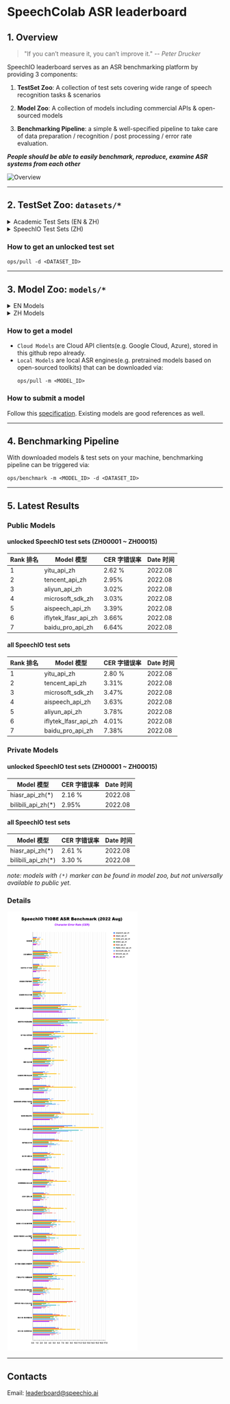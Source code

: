 # SpeechColab ASR leaderboard
## 1. Overview

> "If you can’t measure it, you can’t improve it." -- *Peter Drucker*

SpeechIO leaderboard serves as an ASR benchmarking platform by providing 3 components:

1. **TestSet Zoo**: A collection of test sets covering wide range of speech recognition tasks & scenarios

2. **Model Zoo**: A collection of models including commercial APIs & open-sourced models

3. **Benchmarking Pipeline**: a simple & well-specified pipeline to take care of data preparation / recognition / post processing / error rate evaluation.

_**People should be able to easily benchmark, reproduce, examine ASR systems from each other**_

![Overview](misc/overview.png)

---

## 2. TestSet Zoo: `datasets/*`

<details><summary> Academic Test Sets (EN & ZH)  </summary><p>

| 已公开 <br> UNLOCKED | 编号 <br> DATASET_ID | 说明 <br> DESCRIPTION | 语言 <br> LANGUAGE |
| --- | --- | --- | --- |
| &check; | AISHELL1_TEST | test set of AISHELL-1 | zh |
| &check; | AISHELL2_IOS_TEST | test set of AISHELL-2 (iOS channel) | zh |
| &check; | AISHELL2_ANDROID_TEST | test set of AISHELL-2 (Android channel) | zh |
| &check; | AISHELL2_MIC_TEST | test set of AISHELL-2 (Microphone channel) | zh |
| &check; | ALIMEETING_EVAL_NEAR_FIELD | [AliMeeting](https://www.openslr.org/119/) | zh |
| &check; | ALIMEETING_TEST_NEAR_FIELD | [AliMeeting](https://www.openslr.org/119/) | zh |
| &check; | ALIMEETING_EVAL_FAR_FIELD | [AliMeeting](https://www.openslr.org/119/) | zh |
| &check; | ALIMEETING_TEST_FAR_FIELD | [AliMeeting](https://www.openslr.org/119/) | zh |
| &check; | LIBRISPEECH_TEST_CLEAN | "test_clean" set of [LibriSpeech](https://www.openslr.org/12) | en |
| &check; | LIBRISPEECH_TEST_OTHER | "test_other" set of [LibriSpeech](https://www.openslr.org/12) | en |
| &check; | TEDLIUM_RELEASE3_LEGACY_DEV | tedlium release 3, legacy dir dev set [TEDLium3](https://www.openslr.org/51/) | en |
| &check; | TEDLIUM_RELEASE3_LEGACY_TEST | tedlium release 3, legacy dir test set [TEDLium3](https://www.openslr.org/51/) | en |
| &check; | GIGASPEECH_V1.0.0_DEV | dev set of [GigaSpeech](https://github.com/SpeechColab/GigaSpeech) | en |
| &check; | GIGASPEECH_V1.0.0_TEST | test set of [GigaSpeech](https://github.com/SpeechColab/GigaSpeech) | en |
| &check; | VOXPOPULI_V1.0_EN_DEV | dev set of [VoxPopuli](https://github.com/facebookresearch/voxpopuli) | en |
| &check; | VOXPOPULI_V1.0_EN_TEST | test set of [VoxPopuli](https://github.com/facebookresearch/voxpopuli) | en |
| &check; | VOXPOPULI_V1.0_EN_ACCENTED_TEST | accented test set of [VoxPopuli](https://github.com/facebookresearch/voxpopuli) | en |
| &check; | COMMON_VOICE_V11.0_DEV | dev set of [Common Voice](https://commonvoice.mozilla.org/en/datasets) | en |
| &check; | COMMON_VOICE_V11.0_TEST | test set of [Common Voice](https://commonvoice.mozilla.org/en/datasets) | en |

</p></details>

<details><summary> SpeechIO Test Sets (ZH) </summary><p>

```
SpeechIO test sets are carefully curated by SpeechIO authors, crawled from publicly available sources (Youtube, TV programs, Podcast etc), covering various well-known scenarios and topics, transcribed by payed professional annotators.
```

| 已公开 <br> UNLOCKED | 编号 <br> DATASET_ID | 名称 <br> NAME | 场景 <br> SCENARIO | 内容领域 <br> TOPIC | 时长 <br> HOURS | 难度(1-5) <br> DIFFICULTY  |
| --- | --- | --- | --- | --- | --- | --- |
| &check; |SPEECHIO_ASR_ZH00000| 调试集 <br> for debugging | 视频会议、论坛演讲 <br> conference & speech | 经济、货币、金融 <br> economy, currency, finance | 1.0 | ★★☆ |
| &check; |SPEECHIO_ASR_ZH00001| 新闻联播 | 新闻播报 <br> TV News | 时政 <br> news & politics | 9 | ★ |
| &check; |SPEECHIO_ASR_ZH00002| 鲁豫有约 | 访谈电视节目 <br> TV interview | 名人工作/生活 <br> celebrity & film & music & daily | 3 | ★★☆ |
| &check; |SPEECHIO_ASR_ZH00003| 天下足球 | 专题电视节目 <br> TV program | 足球 <br> Sports & Football & Worldcup | 2.7 | ★★☆ |
| &check; |SPEECHIO_ASR_ZH00004| 罗振宇跨年演讲 | 会场演讲 <br> Stadium Public Speech | 社会、人文、商业 <br> Society & Culture & Business Trend | 2.7 | ★★ |
| &check; |SPEECHIO_ASR_ZH00005| 李永乐讲堂 | 在线教育 <br> Online Education | 科普 <br> Popular Science | 4.4 | ★★★ |
| &check; |SPEECHIO_ASR_ZH00006| 王者荣耀 <br> 张大仙 & 骚白 | 直播 <br> Live Broadcasting | 游戏 <br> Game | 1.6 | ★★★☆ |
| &check; |SPEECHIO_ASR_ZH00007| 直播带货 <br> 李佳琪 & 薇娅 | 直播 <br> Live Broadcasting | 电商、美妆 <br> Makeup & Online shopping/advertising | 0.9 | ★★★★☆ |
| &check; |SPEECHIO_ASR_ZH00008| 老罗语录 | 线下培训 <br> Offline lecture | 段子、做人 <br> Life & Purpose & Ethics | 1.3 | ★★★★☆ |
| &check; |SPEECHIO_ASR_ZH00009| 故事FM | 播客 <br> Podcast | 人生故事、见闻 <br> Ordinary Life Story Telling | 4.5 | ★★☆ |
| &check; |SPEECHIO_ASR_ZH00010| 创业内幕 | 播客 <br> Podcast | 创业、产品、投资 <br> Startup & Enterprenuer & Product & Investment | 4.2 | ★★☆ |
| &check; |SPEECHIO_ASR_ZH00011| 罗翔刑法法考 | 在线教育 <br> Online Education | 法律 法考 <br> Law & Lawyer Qualification Exams | 3.4 | ★★☆ |
| &check; |SPEECHIO_ASR_ZH00012| 张雪峰考研 | 在线教育 <br> Online Education | 考研 高校报考 <br> University & Graduate School Entrance Exams | 3.4 | ★★★☆ |
| &check; |SPEECHIO_ASR_ZH00013| 谷阿莫 <br> 牛叔说电影 | 短视频 <br> VLog | 电影剪辑 <br> Movie Cuts | 1.8 | ★★★ |
| &check; |SPEECHIO_ASR_ZH00014| 贫穷料理 <br> 琼斯爱生活 | 短视频 <br> VLog | 美食、烹饪 <br> Food & Cooking & Gourmet | 1 | ★★★☆ |
| &check; |SPEECHIO_ASR_ZH00015| 单田芳 白眉大侠 | 评书 <br> Traditional Podcast | 江湖、武侠 <br> Kongfu Fiction | 2.2 | ★★☆ |
| &cross; |SPEECHIO_ASR_ZH00016| 德云社演出 | 剧场相声 <br> Theater Crosstalk Show | 包袱段子 <br> Funny Stories | 1 | ★★★ |
| &cross; |SPEECHIO_ASR_ZH00017| 吐槽大会 | 脱口秀电视节目 <br> Standup Comedy | 明星糗事 <br> Celebrity Jokes | 1.8 | ★★☆ |
| &cross; |SPEECHIO_ASR_ZH00018| 小猪佩奇 <br> 熊出没 | 少儿动画 <br> Children Cartoon | 童话故事、日常 <br> Fairy Tale | 0.9 | ★☆ |
| &cross; |SPEECHIO_ASR_ZH00019| CCTV5 NBA 转播 | 体育赛事解说 <br> Sports Game Live | 篮球、NBA <br> NBA Game | 0.7 | ★★★ |
| &cross; |SPEECHIO_ASR_ZH00020| 篮球人物 | 纪录片 <br> Documentary | 篮球明星、成长 <br> NBA Super Stars' Life & History | 2.2 | ★★ |
| &cross; |SPEECHIO_ASR_ZH00021| 汽车之家评测 | 短视频 <br> VLog | 汽车测评 <br> Car benchmarks, Road driving test | 1.7 | ★★★☆ |
| &cross; |SPEECHIO_ASR_ZH00022| 小艾大叔 豪宅带看 | 短视频 <br> VLog | 房地产、豪宅 <br> Realestate, Mansion tour | 1.7 | ★★★ |
| &cross; |SPEECHIO_ASR_ZH00023| 无聊开箱 <br> Zealer评测 | 短视频 <br> VLog | 产品开箱评测 <br> Unboxing | 2 | ★★★ |
| &cross; |SPEECHIO_ASR_ZH00024| 付老师种植技术 | 短视频 <br> VLog | 农业、种植 <br> Agriculture, Planting | 2.7 | ★★★☆ |
| &cross; |SPEECHIO_ASR_ZH00025| 石国鹏讲历史 | 线下培训 <br> Offline lecture | 历史，古希腊哲学 <br> History, Greek philosophy | 1.3 | ★★☆ |
| &cross; |SPEECHIO_ASR_ZH00026| 张震鬼故事 | 广播节目 <br> Broadcasting Program | 鬼故事 <br> Horror Stories | 2.4 | ★★★ |
| &cross; |SPEECHIO_ASR_ZH00027| 华语辩论世界杯 | 辩论赛 <br> Debates Contest | 兴趣、技能、成长 <br> Hobby, Skill, Growth | 1.4 | ★★★ |
| &cross; |SPEECHIO_ASR_ZH00028| 时政现场同传 | 同声传译 <br> Simultaneous Translation | 时政、社会公共治理 <br> News & Events on Public Governance | 2.1 | ★★★☆ |
| &cross; |SPEECHIO_ASR_ZH00029| 港台明星访谈 <br> 周杰伦,曾志伟 <br> 张家辉,陈小春 <br> 周星驰 | 口音(港台) <br> HongKong/Taiwan Accents | 娱乐、生活、演艺 <br> Entertainment, Acting, Musics | 1.5 | ★★★☆ |
| &cross; |SPEECHIO_ASR_ZH00030| 世界青年说 | 口音(老外) <br> Foreigner Accents | 异国文化比较 <br> Cultural Difference | 2 | ★★★☆ |

</p></details>


### How to get an unlocked test set
```
ops/pull -d <DATASET_ID>
```

---

## 3. Model Zoo: `models/*`

<details><summary> EN Models </summary><p>

Cloud Models

| 编号 <br> MODEL_ID | 类型 <br> TYPE | 厂商 <br> PROVIDER | 简介 <br> DESCRIPTION | 链接 <br> URL |
| --- | --- | --- | --- | --- |
| [aliyun_api_en](models/aliyun_api_en/) | Cloud | 阿里巴巴 <br> Alibaba | 阿里云 - 一句话识别 | [link](https://www.alibabacloud.com/product/intelligent-speech-interaction) |
| [amazon_api_en](models/amazon_api_en/) | Cloud | 亚马逊 <br> Amazon | 亚马逊云服务平台 | [link](https://aws.amazon.com/cn/transcribe/) |
| [baidu_api_en](models/baidu_api_en/) | Cloud | 百度 <br> Baidu | 百度智能云 | [link](https://cloud.baidu.com/product/speech/asr) |
| [google_api_en](models/google_api_en/) | Cloud | 谷歌 <br> Google | 谷歌云 | [link](https://cloud.google.com/speech-to-text) |
| [microsoft_sdk_en](models/microsoft_sdk_en/) | Cloud | 微软 <br> Microsoft | Azure | [link](https://azure.microsoft.com/en-us/services/cognitive-services/speech-to-text/) |
| [tencent_api_en](models/tencent_api_en/) | Cloud | 腾讯 <br> Tencent | 腾讯云 | [link](https://cloud.tencent.com/product/asr) |

Local Models

| 编号 <br> MODEL_ID | 类型 <br> TYPE | 作者 <br> AUTHOR | 简介 <br> DESCRIPTION |
| --- | --- | --- | --- |
| vosk_model_en | Local | [alphacephei](https://alphacephei.com/vosk) | ASR solution from [link](https://alphacephei.com/vosk/models) |
| vosk_model_en_large | Local | [alphacephei](https://alphacephei.com/vosk) | ASR solution(large model) from [link](https://alphacephei.com/vosk/models) |
| deepspeech_model_en | Local | [deepspeech](https://github.com/mozilla/DeepSpeech)| DeepSpeech pretrained Model [link](https://github.com/mozilla/DeepSpeech/releases/tag/v0.9.3)
| coqui_model_en | Local | [coqui](https://coqui.ai/) | ASR solution from [link](https://coqui.ai/models)|
| NeMo_conformer_en | Local | [NeMo](https://github.com/NVIDIA/NeMo) | Conformer pretrained model from NVidia's NeMo project [link](https://catalog.ngc.nvidia.com/orgs/nvidia/teams/nemo/models/stt_en_conformer_ctc_large)|
| NeMo_conformer-transducer_en | Local | [NeMo](https://github.com/NVIDIA/NeMo) | Conformer pretrained model using Transducer loss/decoding from NVidia's NeMo project [link](https://catalog.ngc.nvidia.com/orgs/nvidia/teams/nemo/models/stt_en_conformer_transducer_xlarge)|
| k2_gigaspeech | Local | [k2-fsa](https://github.com/k2-fsa) | Pretrained model with GigaSpeech [link](https://huggingface.co/wgb14/icefall-asr-gigaspeech-pruned-transducer-stateless2) |
| data2vec_audio_large_ft_libri_960h | Local | [Facebook AI](https://huggingface.co/facebook) | data2vec finetuned model [link](https://huggingface.co/facebook/data2vec-audio-large-960h) |
| hubert_xlarge_ft_libri_960h | Local | [Facebook AI](https://huggingface.co/facebook) | hubert finetuned model [link](https://huggingface.co/facebook/hubert-xlarge-ls960-ft) |
| wav2vec2_large_robust_ft_libri_960h | Local | [Facebook AI](https://huggingface.co/facebook) | wav2vec2 finetuned model [link](https://huggingface.co/facebook/wav2vec2-large-robust-ft-libri-960h) |
| wavlm_base_plus_ft_libri_clean_100h | Local | [Microsoft](https://huggingface.co/microsoft) <br> [patrickvonplaten](https://huggingface.co/patrickvonplaten) | wavlm finetuned model [link](https://huggingface.co/patrickvonplaten/wavlm-libri-clean-100h-base-plus) |
| whisper_large | Local | [OpenAI](https://github.com/openai/whisper)| Whisper pretrained Model (large model) [link](https://openaipublic.azureedge.net/main/whisper/models/e4b87e7e0bf463eb8e6956e646f1e277e901512310def2c24bf0e11bd3c28e9a/large.pt) |


</p></details>

<details><summary> ZH Models </summary><p>

Cloud Models

| 编号 <br> MODEL_ID | 类型 <br> TYPE | 厂商 <br> PROVIDER | 简介 <br> DESCRIPTION | 链接 <br> URL |
| --- | --- | --- | --- | --- |
| [aispeech_api_zh](models/aispeech_api_zh/) | Cloud | 思必驰 <br> AISpeech | 思必驰开放平台 | [link](https://cloud.aispeech.com) |
| [aliyun_api_zh](models/aliyun_api_zh/) | Cloud | 阿里巴巴 <br> Alibaba | 阿里云 - 一句话识别 | [link](https://ai.aliyun.com/nls/asr) |
| [aliyun_ftasr_api_zh](models/aliyun_ftasr_api_zh/) | Cloud | 阿里巴巴 <br> Alibaba | 阿里云 - 文件识别(非流式) | [link](https://ai.aliyun.com/nls/asr) |
| [baidu_pro_api_zh](models/baidu_pro_api_zh/) | Cloud | 百度 <br> Baidu | 百度智能云 <br> (极速版) | [link](https://cloud.baidu.com/product/speech/asr) |
| [bilibili_api_zh](models/bilibili_api_zh/) | Cloud | 哔哩哔哩 <br> bilibili | 哔哩哔哩AI开放平台 | not available yet |
| [hiasr_api_zh](models/hiasr_api_zh/) | Cloud | 喜马拉雅 <br> ximalaya | 喜马拉雅AI开放平台 <br> (转写,非流式) | not available yet |
| [iflytek_lfasr_api_zh](models/iflytek_lfasr_api_zh/) | Cloud | 讯飞 <br> IFlyTek | 讯飞开放平台 <br> (转写,非流式) | [link](https://www.xfyun.cn/services/lfasr) |
| [microsoft_sdk_zh](models/microsoft_sdk_zh/) | Cloud | 微软 <br> Microsoft | Azure | [link](https://azure.microsoft.com/zh-cn/services/cognitive-services/speech-services/) |
| [tencent_api_zh](models/tencent_api_zh/) | Cloud | 腾讯 <br> Tencent | 腾讯云 | [link](https://cloud.tencent.com/product/asr) |
| [yitu_api_zh](models/yitu_api_zh/) | Cloud | 依图 <br> YituTech |依图语音开放平台 | [link](https://speech.yitutech.com) |

Local Models

| 编号 <br> MODEL_ID | 类型 <br> TYPE | 作者 <br> AUTHOR | 简介 <br> DESCRIPTION |
| --- | --- | --- | --- |
| speechio_kaldi_multicn | Local | Xingyu NA(那兴宇) | Kaldi multi_cn [recipe](https://github.com/kaldi-asr/kaldi/tree/master/egs/multi_cn/s5) |
| vosk_model_cn | Local | [alphacephei](https://alphacephei.com/vosk) | Chinese engine of [Vosk](https://alphacephei.com/vosk/models) |

</p></details>


### How to get a model
* `Cloud Models` are Cloud API clients(e.g. Google Cloud, Azure), stored in this github repo already.
* `Local Models` are local ASR engines(e.g. pretrained models based on open-sourced toolkits) that can be downloaded via:
	```
	ops/pull -m <MODEL_ID>
	```

### How to submit a model
Follow this [specification](HOW_TO_SUBMIT.md). Existing models are good references as well.

---

## 4. Benchmarking Pipeline
With downloaded models & test sets on your machine, benchmarking pipeline can be triggered via:
```
ops/benchmark -m <MODEL_ID> -d <DATASET_ID>
```

---

## 5. Latest Results

### Public Models
#### **unlocked** SpeechIO test sets (ZH00001 ~ ZH00015)
| Rank 排名 | Model 模型 | CER 字错误率 | Date 时间 |
| --- | --- | --- | --- |
| 1 | yitu_api_zh | 2.62 % | 2022.08 |
| 2 | tencent_api_zh | 2.95% | 2022.08 |
| 3 | aliyun_api_zh | 3.02% | 2022.08 |
| 4 | microsoft_sdk_zh | 3.03% | 2022.08 |
| 5 | aispeech_api_zh | 3.39% | 2022.08 |
| 6 | iflytek_lfasr_api_zh | 3.66% | 2022.08 |
| 7 | baidu_pro_api_zh | 6.64% | 2022.08 |

#### **all** SpeechIO test sets
| Rank 排名 | Model 模型 | CER 字错误率 | Date 时间 |
| --- | --- | --- | --- |
| 1 | yitu_api_zh | 2.80 % | 2022.08 |
| 2 | tencent_api_zh | 3.31% | 2022.08 |
| 3 | microsoft_sdk_zh | 3.47% | 2022.08 |
| 4 | aispeech_api_zh | 3.63% | 2022.08 |
| 5 | aliyun_api_zh | 3.78% | 2022.08 |
| 6 | iflytek_lfasr_api_zh | 4.01% | 2022.08 |
| 7 | baidu_pro_api_zh | 7.38% | 2022.08 |

### Private Models
#### **unlocked** SpeechIO test sets (ZH00001 ~ ZH00015)
| Model 模型 | CER 字错误率 | Date 时间 |
| --- | --- | --- |
| hiasr_api_zh(*) | 2.16 % | 2022.08 |
| bilibili_api_zh(*) | 2.95% | 2022.08 |

#### **all** SpeechIO test sets
| Model 模型 | CER 字错误率 | Date 时间 |
| --- | --- | --- |
| hiasr_api_zh(*) | 2.61 % | 2022.08 |
| bilibili_api_zh(*) | 3.30 % | 2022.08 |

_note: models with `(*)` marker can be found in model zoo, but not universally available to public yet._

### Details
![result](misc/SpeechIO_TIOBE_2022_08.png)

---

## Contacts
Email: leaderboard@speechio.ai
